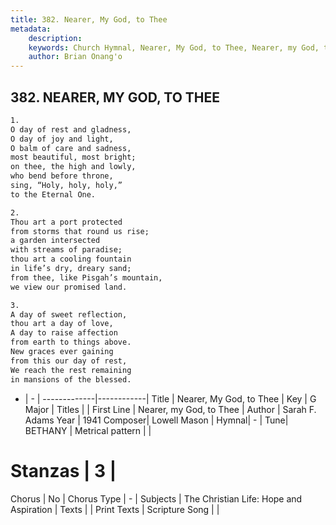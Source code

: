 ```yaml
---
title: 382. Nearer, My God, to Thee
metadata:
    description: 
    keywords: Church Hymnal, Nearer, My God, to Thee, Nearer, my God, to Thee, 
    author: Brian Onang'o
---
```



## 382. NEARER, MY GOD, TO THEE

```txt
1.
O day of rest and gladness,
O day of joy and light,
O balm of care and sadness,
most beautiful, most bright;
on thee, the high and lowly,
who bend before throne,
sing, “Holy, holy, holy,”
to the Eternal One.

2.
Thou art a port protected
from storms that round us rise;
a garden intersected
with streams of paradise;
thou art a cooling fountain
in life’s dry, dreary sand;
from thee, like Pisgah’s mountain,
we view our promised land.

3.
A day of sweet reflection,
thou art a day of love,
A day to raise affection
from earth to things above.
New graces ever gaining
from this our day of rest,
We reach the rest remaining
in mansions of the blessed.
```

- |   -  |
-------------|------------|
Title | Nearer, My God, to Thee |
Key | G Major |
Titles |  |
First Line | Nearer, my God, to Thee |
Author | Sarah F. Adams
Year | 1941
Composer| Lowell Mason |
Hymnal|  - |
Tune| BETHANY |
Metrical pattern | |
# Stanzas | 3 |
Chorus | No |
Chorus Type | - |
Subjects | The Christian Life: Hope and Aspiration |
Texts |  |
Print Texts | 
Scripture Song |  |
  
